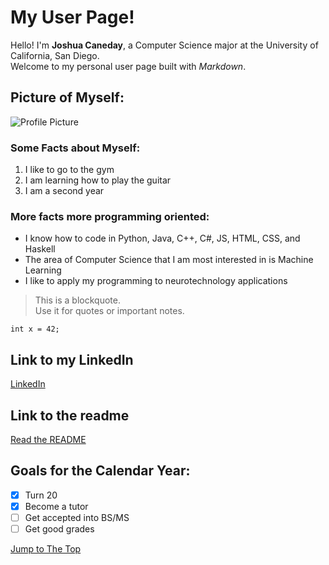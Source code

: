 # My User Page!

Hello! I'm **Joshua Caneday**, a Computer Science major at the University of California, San Diego.  
Welcome to my personal user page built with *Markdown*.

## Picture of Myself:

![Profile Picture](https://github.com/user-attachments/assets/95525b00-229b-4b52-97ae-7442be054cd9)

### Some Facts about Myself:

1. I like to go to the gym
2. I am learning how to play the guitar
3. I am a second year

### More facts more programming oriented:

- I know how to code in Python, Java, C++, C#, JS, HTML, CSS, and Haskell
- The area of Computer Science that I am most interested in is Machine Learning
- I like to apply my programming to neurotechnology applications

> This is a blockquote.  
> Use it for quotes or important notes.

`int x = 42;`


## Link to my LinkedIn

[LinkedIn](https://www.linkedin.com/in/joshua-caneday-1aa63827a/)


## Link to the readme

[Read the README](README.md)


## Goals for the Calendar Year:

- [x] Turn 20  
- [x] Become a tutor  
- [ ] Get accepted into BS/MS  
- [ ] Get good grades

[Jump to The Top](#my-user-page)
